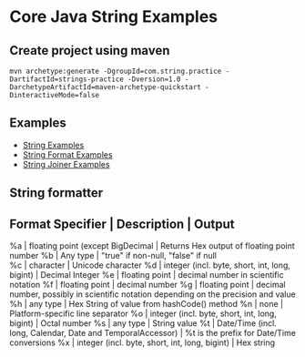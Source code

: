 # Core Java String Examples

## Create project using maven
```
mvn archetype:generate -DgroupId=com.string.practice -DartifactId=strings-practice -Dversion=1.0 -DarchetypeArtifactId=maven-archetype-quickstart -DinteractiveMode=false
```

## Examples
* [String Examples](src/test/java/com/string/practice/StringPractice.java)
* [String Format Examples](src/test/java/com/string/practice/StringFormatPractice.java)
* [String Joiner Examples](src/test/java/com/string/practice/StringJoinerPractice.java)

## String formatter
Format Specifier    | Description                                                   | Output
--------------------------------------------------------------------------------------------------------------
%a                  | floating point (except BigDecimal                             | Returns Hex output of floating point number
%b                  | Any type                                                      | "true" if non-null, "false" if null    
%c                  | character                                                     | Unicode character
%d                  | integer (incl. byte, short, int, long, bigint)                | Decimal Integer
%e                  | floating point                                                | decimal number in scientific notation
%f	                | floating point                                                | decimal number
%g                  | floating point                                                | decimal number, possibly in scientific notation depending on the precision and value
%h                  | any type                                                      | Hex String of value from hashCode() method
%n                  | none                                                          | Platform-specific line separator
%o                  | integer (incl. byte, short, int, long, bigint)                | Octal number
%s                  | any type                                                      | String value
%t                  | Date/Time (incl. long, Calendar, Date and TemporalAccessor)   | %t is the prefix for Date/Time conversions
%x                  | integer (incl. byte, short, int, long, bigint)                | Hex string
